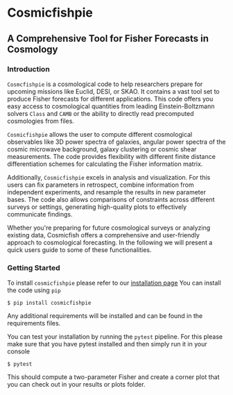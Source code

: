 # Cosmicfishpie

## A Comprehensive Tool for Fisher Forecasts in Cosmology

### Introduction

`Cosmcfishpie` is a cosmological code to help researchers prepare for upcoming missions like Euclid, DESI, or SKAO. It contains a vast tool set to  produce Fisher forecasts for different applications. This code offers you easy access to cosmological quantities from leading Einstein-Boltzmann solvers `Class` and `CAMB` or the ability to directly read precomputed cosmologies from files.

`Cosmicfishpie` allows the user to compute different cosmological observables like 3D power spectra of galaxies, angular power spectra of the cosmic microwave background, galaxy clustering or cosmic shear measurements. The code provides flexibility with different finite distance differentiation schemes for calculating the Fisher information matrix.

Additionally, `Cosmicfishpie` excels in analysis and visualization. For this users can fix parameters in retrospect, combine information from independent experiments, and resample the results in new parameter bases. The code also allows comparisons of constraints across different surveys or settings, generating high-quality plots to effectively communicate findings.

Whether you're preparing for future cosmological surveys or analyzing existing data, Cosmicfish offers a comprehensive and user-friendly approach to cosmological forecasting. In the following we will present a quick users guide to some of these functionalities.

### Getting Started

To install `cosmicfishpie` please refer to our [installation page](https://cosmicfishpie.readthedocs.io/en/latest/installation.html)
You can install the code using `pip`

~~~
$ pip install cosmicfishpie
~~~

Any additional requirements will be installed and can be found in the requirements files.

You can test your installation by running the `pytest` pipeline. For this please make sure that you have pytest installed and then simply run it in your console

~~~
$ pytest
~~~

This should compute a two-parameter Fisher and create a corner plot that you can check out in your results or plots folder.


